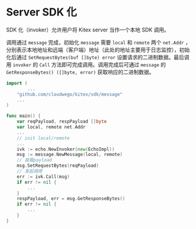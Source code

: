 # Server SDK 化

SDK 化（invoker）允许用户将 Kitex server 当作一个本地 SDK 调用。

调用通过 `message` 完成，初始化 `message` 需要 `local` 和 `remote` 两个 `net.Addr` ，分别表示本地地址和远端（客户端）地址（此处的地址主要用于日志监控），初始化后通过 `SetRequestBytes(buf []byte) error` 设置请求的二进制数据。最后调用 `invoker` 的 `Call` 方法即可完成调用。调用完成后可通过 `message` 的 `GetResponseBytes() ([]byte, error)` 获取响应的二进制数据。

```go
import (
		...
    "github.com/cloudwego/kitex/sdk/message"
  	...
)

func main() {
    var reqPayload, respPayload []byte
    var local, remote net.Addr
    ...
    // init local/remote
    ...
    ivk := echo.NewInvoker(new(EchoImpl))
    msg := message.NewMessage(local, remote)
    // 装载payload
    msg.SetRequestBytes(reqPayload)
    // 发起调用
    err := ivk.Call(msg)
    if err != nil {
        ...
    }
    respPayload, err = msg.GetResponseBytes()
    if err != nil {
        ...
    }
}
```